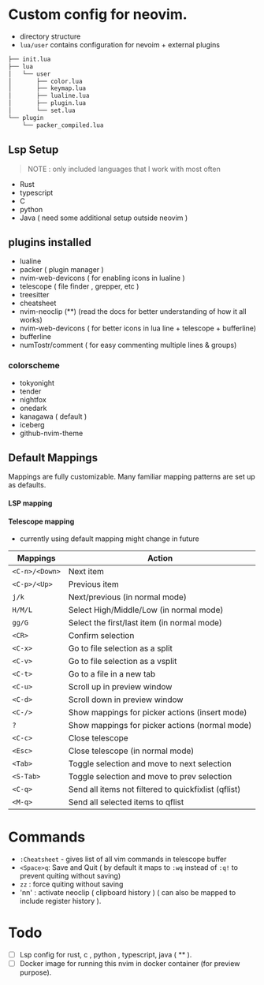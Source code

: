 # Custom config for neovim.    

- directory structure
- `lua/user` contains configuration for nevoim  + external plugins  
```sh 
├── init.lua
├── lua
│   └── user
│       ├── color.lua
│       ├── keymap.lua
│       ├── lualine.lua
│       ├── plugin.lua
│       └── set.lua
└── plugin
    └── packer_compiled.lua
```

## Lsp Setup   
> NOTE : only included languages that I work with most often 
- Rust 
- typescript
- C
- python 
- Java ( need some additional setup outside neovim ) 

## plugins installed 
- lualine
- packer ( plugin manager ) 
- nvim-web-devicons ( for enabling icons in lualine ) 
- telescope  ( file finder , grepper, etc ) 
- treesitter
- cheatsheet
- nvim-neoclip (**) (read the docs for better understanding of how it all works)
- nvim-web-devicons ( for better icons in lua line + telescope + bufferline) 
- bufferline
- numTostr/comment ( for easy commenting multiple lines & groups) 


### colorscheme 
- tokyonight
- tender 
- nightfox
- onedark 
- kanagawa ( default ) 
- iceberg 
- github-nvim-theme


## Default Mappings

Mappings are fully customizable.
Many familiar mapping patterns are set up as defaults.

#### LSP mapping
#### Telescope mapping
- currently using default mapping might change in future

| Mappings       | Action                                               |
|----------------|------------------------------------------------------|
| `<C-n>/<Down>` | Next item                                            |
| `<C-p>/<Up>`   | Previous item                                        |
| `j/k`          | Next/previous (in normal mode)                       |
| `H/M/L`        | Select High/Middle/Low (in normal mode)              |
| `gg/G`         | Select the first/last item (in normal mode)          |
| `<CR>`         | Confirm selection                                    |
| `<C-x>`        | Go to file selection as a split                      |
| `<C-v>`        | Go to file selection as a vsplit                     |
| `<C-t>`        | Go to a file in a new tab                            |
| `<C-u>`        | Scroll up in preview window                          |
| `<C-d>`        | Scroll down in preview window                        |
| `<C-/>`        | Show mappings for picker actions (insert mode)       |
| `?`            | Show mappings for picker actions (normal mode)       |
| `<C-c>`        | Close telescope                                      |
| `<Esc>`        | Close telescope (in normal mode)                     |
| `<Tab>`        | Toggle selection and move to next selection          |
| `<S-Tab>`      | Toggle selection and move to prev selection          |
| `<C-q>`        | Send all items not filtered to quickfixlist (qflist) |
| `<M-q>`        | Send all selected items to qflist                    |


# Commands
- `:Cheatsheet` - gives list of all vim commands in telescope buffer
- `<Space>q`: Save and Quit ( by default it maps to `:wq` instead of `:q!` to prevent quiting without saving) 
- `zz` : force quiting without saving 
- '<leader>nn' : activate neoclip ( clipboard  history ) ( can also be mapped to include register history ).  

# Todo 
- [ ] Lsp config for rust, c , python , typescript, java ( ** ). 
- [ ] Docker image for running this nvim in docker container (for preview purpose).  
